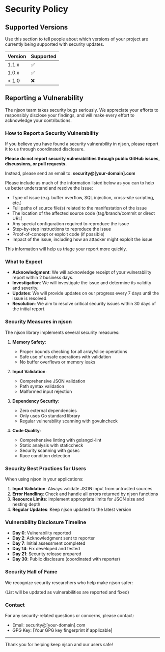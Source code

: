# Security Policy

## Supported Versions

Use this section to tell people about which versions of your project are currently being supported with security updates.

| Version | Supported          |
| ------- | ------------------ |
| 1.1.x   | :white_check_mark: |
| 1.0.x   | :white_check_mark: |
| < 1.0   | :x:                |

## Reporting a Vulnerability

The njson team takes security bugs seriously. We appreciate your efforts to responsibly disclose your findings, and will make every effort to acknowledge your contributions.

### How to Report a Security Vulnerability

If you believe you have found a security vulnerability in njson, please report it to us through coordinated disclosure.

**Please do not report security vulnerabilities through public GitHub issues, discussions, or pull requests.**

Instead, please send an email to: **security@[your-domain].com**

Please include as much of the information listed below as you can to help us better understand and resolve the issue:

- Type of issue (e.g. buffer overflow, SQL injection, cross-site scripting, etc.)
- Full paths of source file(s) related to the manifestation of the issue
- The location of the affected source code (tag/branch/commit or direct URL)
- Any special configuration required to reproduce the issue
- Step-by-step instructions to reproduce the issue
- Proof-of-concept or exploit code (if possible)
- Impact of the issue, including how an attacker might exploit the issue

This information will help us triage your report more quickly.

### What to Expect

- **Acknowledgment**: We will acknowledge receipt of your vulnerability report within 2 business days.
- **Investigation**: We will investigate the issue and determine its validity and severity.
- **Updates**: We will provide updates on our progress every 7 days until the issue is resolved.
- **Resolution**: We aim to resolve critical security issues within 30 days of the initial report.

### Security Measures in njson

The njson library implements several security measures:

1. **Memory Safety**: 
   - Proper bounds checking for all array/slice operations
   - Safe use of unsafe operations with validation
   - No buffer overflows or memory leaks

2. **Input Validation**:
   - Comprehensive JSON validation
   - Path syntax validation
   - Malformed input rejection

3. **Dependency Security**:
   - Zero external dependencies
   - Only uses Go standard library
   - Regular vulnerability scanning with govulncheck

4. **Code Quality**:
   - Comprehensive linting with golangci-lint
   - Static analysis with staticcheck
   - Security scanning with gosec
   - Race condition detection

### Security Best Practices for Users

When using njson in your applications:

1. **Input Validation**: Always validate JSON input from untrusted sources
2. **Error Handling**: Check and handle all errors returned by njson functions
3. **Resource Limits**: Implement appropriate limits for JSON size and nesting depth
4. **Regular Updates**: Keep njson updated to the latest version

### Vulnerability Disclosure Timeline

- **Day 0**: Vulnerability reported
- **Day 2**: Acknowledgment sent to reporter
- **Day 7**: Initial assessment completed
- **Day 14**: Fix developed and tested
- **Day 21**: Security release prepared
- **Day 30**: Public disclosure (coordinated with reporter)

### Security Hall of Fame

We recognize security researchers who help make njson safer:

(List will be updated as vulnerabilities are reported and fixed)

### Contact

For any security-related questions or concerns, please contact:
- Email: security@[your-domain].com
- GPG Key: [Your GPG key fingerprint if applicable]

---

Thank you for helping keep njson and our users safe!
